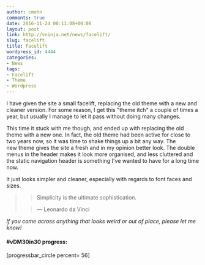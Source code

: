 ```yaml
---
author: cmohn
comments: true
date: 2016-11-24 00:11:08+00:00
layout: post
link: http://vninja.net/news/facelift/
slug: facelift
title: Facelift
wordpress_id: 4444
categories:
- News
tags:
- Facelift
- Theme
- Wordpress
---
```


I have given the site a small facelift, replacing the old theme with a new and cleaner version. For some reason, I get this "theme itch" a couple of times a year, but usually I manage to let it pass without doing many changes.

This time it stuck with me though, and ended up with replacing the old theme with a new one. In fact, the old theme had been active for close to two years now, so it was time to shake things up a bit any way. The new theme gives the site a fresh and in my opinion better look. The double menus in the header makes it look more organised, and less cluttered and the static navigation header is something I've wanted to have for a long time now.

It just looks simpler and cleaner, especially with regards to font faces and sizes.



<blockquote>

> 
> Simplicity is the ultimate sophistication.
> 
> 

> 
> — Leonardo da Vinci
> 
> 
</blockquote>



_If you come across anything that looks weird or out of place, please let me know!_



#### #vDM30in30 progress:
[progressbar_circle percent= 56]
